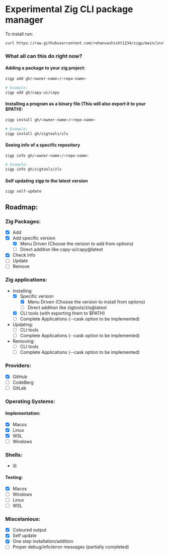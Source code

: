 # Experimental Zig CLI package manager

To install run:

```bash
curl https://raw.githubusercontent.com/rohanvashisht1234/zigp/main/install_script.sh -sSf | sh
```

### What all can this do right now?

#### Adding a package to your zig project:

```bash
zigp add gh/<owner-name>/<repo-name>

# Example:
zigp add gh/capy-ui/capy
```

#### Installing a program as a binary file (This will also export it to your $PATH):

```bash
zigp install gh/<owner-name>/<repo-name>

# Example:
zigp install gh/zigtools/zls
```

#### Seeing info of a specific repository

```bash
zigp info gh/<owner-name>/<repo-name>

# Example:
zigp info gh/zigtools/zls
```
#### Self updating zigp to the latest version

```bash
zigp self-update
```

## Roadmap:

### Zig Packages:
- [x] Add
- [x] Add specific version
    - [x] Menu Driven (Choose the version to add from options)
    - [ ] Direct addition like capy-ui/capy@latest
- [x] Check Info
- [ ] Update
- [ ] Remove

### Zig applications:
- Installing:
    - [x] Specific version
        - [x] Menu Driven (Choose the version to install from options)
        - [ ] Direct addition like zigtools/zls@latest
    - [x] CLI tools (with exporting them to $PATH)
    - [ ] Complete Applications (--cask option to be implemented)
- Updating:
    - [ ] CLI tools
    - [ ] Complete Applications (--cask option to be implemented)
- Removing:
    - [ ] CLI tools
    - [ ] Complete Applications (--cask option to be implemented)

### Providers:
- [x] GitHub
- [ ] CodeBerg
- [ ] GitLab

### Operating Systems:

#### Implementation:
- [x] Macos
- [x] Linux
- [x] WSL
- [ ] Windows

### Shells:
- [x]

#### Testing:
- [x] Macos
- [ ] Windows
- [ ] Linux
- [ ] WSL

### Miscelanious:

- [x] Coloured output
- [x] Self update
- [x] One step installation/addition
- [ ] Proper debug/info/error messages (partially completed)
